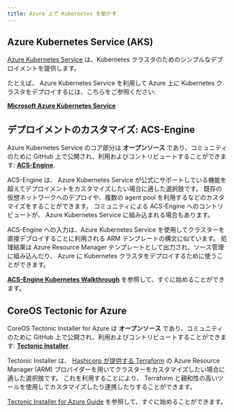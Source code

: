 ```yaml
---
title: Azure 上で Kubernetes を動かす
---
```


## Azure Kubernetes Service (AKS)

[Azure Kubernetes Service](https://azure.microsoft.com/ja-jp/services/kubernetes-service/) は、Kubernetes クラスタのためのシンプルなデプロイメントを提供します。

たとえば、 Azure Kubernetes Service を利用して Azure 上に Kubernetes クラスタをデプロイするには、こちらをご参照ください:

**[Microsoft Azure Kubernetes Service](https://docs.microsoft.com/ja-jp/azure/aks/intro-kubernetes)**

## デプロイメントのカスタマイズ: ACS-Engine

Azure Kubernetes Service のコア部分は **オープンソース** であり、コミュニティのために GitHub 上で公開され、利用およびコントリビュートすることができます: **[ACS-Engine](https://github.com/Azure/acs-engine)**.

ACS-Engine は、 Azure Kubernetes Service が公式にサポートしている機能を超えてデプロイメントをカスタマイズしたい場合に適した選択肢です。
既存の仮想ネットワークへのデプロイや、複数の agent pool を利用するなどのカスタマイズをすることができます。
コミュニティによる ACS-Engine へのコントリビュートが、 Azure Kubernetes Service に組み込まれる場合もあります。

ACS-Engine への入力は、Azure Kubernetes Service を使用してクラスターを直接デプロイすることに利用される ARM テンプレートの構文に似ています。
処理結果は Azure Resource Manager テンプレートとして出力され、ソース管理に組み込んだり、 Azure に Kubernetes クラスタをデプロイするために使うことができます。

**[ACS-Engine Kubernetes Walkthrough](https://github.com/Azure/acs-engine/blob/master/docs/kubernetes.md)** を参照して、すぐに始めることができます。

## CoreOS Tectonic for Azure

CoreOS Tectonic Installer for Azure は **オープンソース** であり、コミュニティのために GitHub 上で公開され、利用およびコントリビュートすることができます: **[Tectonic Installer](https://github.com/coreos/tectonic-installer)**.

Tectonic Installer は、 [Hashicorp が提供する Terraform](https://www.terraform.io/docs/providers/azurerm/) の Azure Resource Manager (ARM) プロバイダーを用いてクラスターをカスタマイズしたい場合に適した選択肢です。
これを利用することにより、 Terraform と親和性の高いツールを使用してカスタマイズしたり連携したりすることができます。

[Tectonic Installer for Azure Guide](https://coreos.com/tectonic/docs/latest/install/azure/azure-terraform.html) を参照して、すぐに始めることができます。

